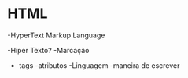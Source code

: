 # HTML 
-HyperText Markup Language

-Hiper Texto?
-Marcação 
 - tags 
 -atributos
-Linguagem
 -maneira de escrever 